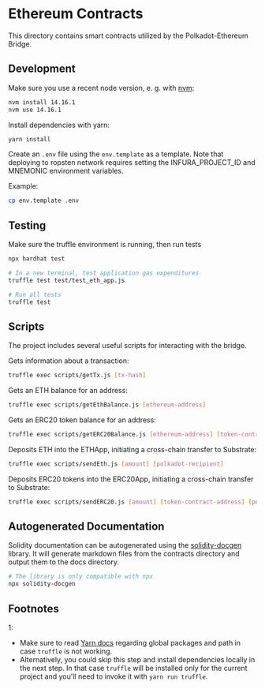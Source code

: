 # Ethereum Contracts

This directory contains smart contracts utilized by the Polkadot-Ethereum Bridge.

## Development

Make sure you use a recent node version, e. g. with [nvm](https://github.com/nvm-sh/nvm#installing-and-updating):

```bash
nvm install 14.16.1
nvm use 14.16.1
```

Install dependencies with yarn:

```bash
yarn install
```

Create an `.env` file using the `env.template` as a template. Note that deploying to ropsten network requires setting the INFURA_PROJECT_ID and MNEMONIC environment variables.

Example:

```bash
cp env.template .env
```

## Testing

Make sure the truffle environment is running, then run tests

```bash
npx hardhat test

# In a new terminal, test application gas expenditures
truffle test test/test_eth_app.js

# Run all tests
truffle test
```

## Scripts

The project includes several useful scripts for interacting with the bridge.

Gets information about a transaction:

``` bash
truffle exec scripts/getTx.js [tx-hash]
```

Gets an ETH balance for an address:

``` bash
truffle exec scripts/getEthBalance.js [ethereum-address]
```

Gets an ERC20 token balance for an address:

``` bash
truffle exec scripts/getERC20Balance.js [ethereum-address] [token-contract-address]
```

Deposits ETH into the ETHApp, initiating a cross-chain transfer to Substrate:

``` bash
truffle exec scripts/sendEth.js [amount] [polkadot-recipient]
```

Deposits ERC20 tokens into the ERC20App, initiating a cross-chain transfer to Substrate:

``` bash
truffle exec scripts/sendERC20.js [amount] [token-contract-address] [polkadot-recipient]
```


## Autogenerated Documentation

Solidity documentation can be autogenerated using the [solidity-docgen](https://github.com/OpenZeppelin/solidity-docgen) library. It will generate markdown files from the contracts directory and output them to the docs directory.

```bash
# The library is only compatible with npx
npx solidity-docgen
```

## Footnotes

<span id="f1">1</span>:
* Make sure to read [Yarn docs](https://classic.yarnpkg.com/en/docs/cli/global/) regarding global packages and path in case `truffle` is not working.
* Alternatively, you could skip this step and install dependencies locally in the next step. In that case `truffle` will be installed only for the current project and you'll need to invoke it with `yarn run truffle`.
